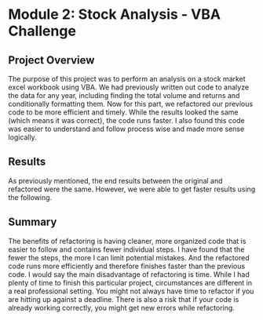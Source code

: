 # Module 2: Stock Analysis - VBA Challenge

## Project Overview

The purpose of this project was to perform an analysis on a stock market excel workbook using VBA. We had previously written out code to analyze the data for any year, including finding the total volume and returns and conditionally formatting them. Now for this part, we refactored our previous code to be more efficient and timely. While the results looked the same (which means it was correct), the code runs faster. I also found this code was easier to understand and follow process wise and made more sense logically. 
## Results

As previously mentioned, the end results between the original and refactored were the same. However, we were able to get faster results using the following. 


## Summary

The benefits of refactoring is having cleaner, more organized code that is easier to follow and contains fewer individual steps. I have found that the fewer the steps, the more I can limit potential mistakes. And the refactored code runs more efficiently and therefore finishes faster than the previous code.
I would say the main disadvantage of refactoring is time. While I had plenty of time to finish this particular project, circumstances are different in a real professional setting. You might not always have time to refactor if you are hitting up against a deadline. There is also a risk that if your code is already working correctly, you might get new errors while refactoring. 
